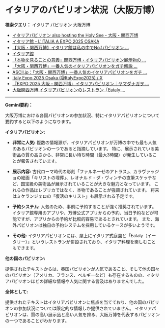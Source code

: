 # イタリアのパビリオン状況（大阪万博）

**検索クエリ：** イタリア パビリオン 大阪万博

- [イタリアパビリオン also hosting the Holy See - 大阪・関西万博](https://www.expo2025.or.jp/official-participant/italy/)
- [イタリア館 - L'ITALIA A EXPO 2025 OSAKA](https://www.italyexpo2025osaka.it/ja/itariaguan)
- [【大阪・関西万博】イタリア館は私の中でNo.1パビリオン ...](https://yukonosuke.com/entry/osaka_banpaku_italy)
- [イタリア館](https://www.italyexpo2025osaka.it/ja)
- [「本物を見ることの意義」関西万博・イタリアパビリオン展示物の ...](https://news.yahoo.co.jp/articles/1f095a575d9b62fd1c0049dfde65292399461d75)
- [「大阪・関西万博」一番人気のイタリアパビリオンをガチ解説 ...](https://lovewalker.jp/elem/000/004/268/4268276/)
- [ASCII.jp：「大阪・関西万博」一番人気のイタリアパビリオンをガチ ...](https://ascii.jp/elem/000/004/268/4268276/)
- [Italy Expo 2025 Osaka (@ItalyExpo2025) / X](https://x.com/italyexpo2025?lang=ja)
- [『EXPO 2025 大阪・関西万博』イタリアパビリオン｜ヤマダナガヲ ...](https://note.com/yamada_tourist/n/n8e18f9e7de68)
- [大阪関西万博 イタリアパビリオンのレストラン「Eataly ...](https://ameblo.jp/mycalmania/entry-12897623674.html)


---

**Gemini要約：**

大阪万博における各国パビリオンの参加状況、特にイタリアパビリオンについて要約すると以下のようになります。

**イタリアパビリオン:**

* **非常に人気:**  複数の情報源が、イタリアパビリオンが万博の中でも最も人気のあるパビリオンの一つであると指摘しています。  特に、展示されている美術品の質の高さから、非常に長い待ち時間（最大3時間）が発生していることが報告されています。

* **展示内容:**  古代ローマ時代の彫刻「ファルネーゼのアトラス」、カラヴァッジョの絵画「キリストの埋葬」、レオナルド・ダ・ヴィンチの直筆スケッチなど、国宝級の美術品が展示されていることが大きな魅力となっています。  これらの作品はレプリカではなく、本物であることが強調されています。  将来はミケランジェロの「復活のキリスト」も展示される予定です。

* **予約システム:**  人気のため、事前に予約することが強く推奨されています。  イタリア館専用のアプリや、万博公式アプリからの予約、当日予約などが可能ですが、アプリからの予約が比較的容易であるとされています。  また、海外パビリオンは独自の予約システムを採用しているケースが多いようです。

* **その他:** イタリアパビリオンには、屋上にイタリア式庭園と「Eataly（イータリー）」というレストランが併設されており、イタリア料理を楽しむこともできます。


**他の国のパビリオン:**

提供されたテキストからは、英国パビリオンが人気であること、そして他の国々のパビリオン（アメリカ、フランス、ベルギーなど）も存在するものの、イタリアパビリオンほどの詳細な情報や人気に関する言及はありませんでした。


**全体として:**

提供されたテキストはイタリアパビリオンに焦点を当てており、他の国のパビリオンの参加状況については限定的な情報しか提供されていません。  イタリアパビリオンは、質の高い展示品と高い人気を誇る、大阪万博を代表するパビリオンの一つであることがわかります。


